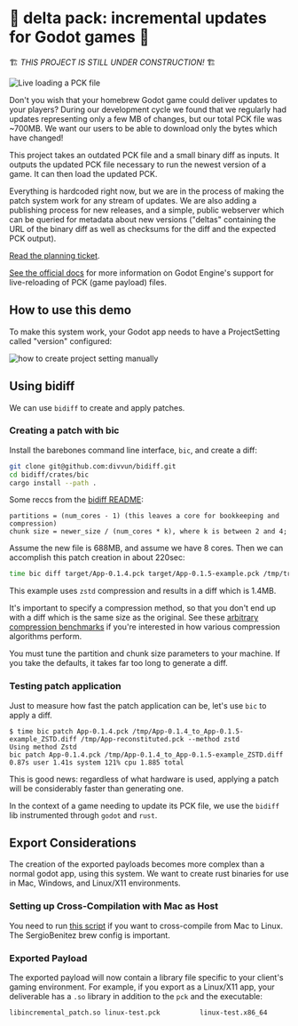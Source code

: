 # 🚧 delta pack: incremental updates for Godot games 🚧

🏗 _THIS PROJECT IS STILL UNDER CONSTRUCTION!_ 🏗

![Live loading a PCK file](https://user-images.githubusercontent.com/38859656/102728162-25e4b400-42f8-11eb-9265-a3a93e32aab1.gif)

Don't you wish that your homebrew Godot game could deliver updates to your players?  During our development cycle we found that we regularly had updates representing only a few MB of changes, but our total PCK file was ~700MB.  We want our users to be able to download only the bytes which have changed!

This project takes an outdated PCK file and a small binary diff as inputs. It outputs the updated PCK file necessary to run the newest version of a game. It can then load the updated PCK.

Everything is hardcoded right now, but we are in the process of making the patch system work for any stream of updates.  We are also adding a publishing process for new releases, and a simple, public webserver which can be queried for metadata about new versions ("deltas" containing the URL of the binary diff as well as checksums for the diff and the expected PCK output).

[Read the planning ticket](https://github.com/Terkwood/godot-incremental-patch/issues/2).

[See the official docs](https://godot-es-docs.readthedocs.io/en/latest/getting_started/workflow/export/exporting_pcks.html) for more information on Godot Engine's support for live-reloading of PCK (game payload) files.

## How to use this demo

To make this system work, your Godot app needs to have a ProjectSetting called "version" configured:

![how to create project setting manually](https://user-images.githubusercontent.com/38859656/103154864-b859dd00-4768-11eb-83f5-ac181c26c32b.png)


## Using bidiff

We can use `bidiff` to create and apply patches. 

### Creating a patch with bic

Install the barebones command line interface, `bic`, and create a diff:

```sh
git clone git@github.com:divvun/bidiff.git
cd bidiff/crates/bic
cargo install --path .
```

Some reccs from the [bidiff README](https://github.com/divvun/bidiff#what-makes-bidiff-different):

```text
partitions = (num_cores - 1) (this leaves a core for bookkeeping and compression)
chunk size = newer_size / (num_cores * k), where k is between 2 and 4;
```

Assume the new file is 688MB, and assume we have 8 cores. Then we can accomplish this patch creation in about 220sec:

```sh
time bic diff target/App-0.1.4.pck target/App-0.1.5-example.pck /tmp/tryagain-bidiff.diff --sort-partitions 7 --scan-chunk-size 28666666 --method zstd
```

This example uses `zstd` compression and results in a diff which is 1.4MB.

It's important to specify a compression method, so that you don't end up with a diff which is the same size as the original. See these [arbitrary compression benchmarks](https://quixdb.github.io/squash-benchmark/#results) if you're interested in how various compression algorithms perform.

You must tune the partition and chunk size parameters to your machine. If you take the defaults, it takes far too long to generate a diff.

### Testing patch application

Just to measure how fast the patch application can be, let's use `bic` to apply a diff. 

```text
$ time bic patch App-0.1.4.pck /tmp/App-0.1.4_to_App-0.1.5-example_ZSTD.diff /tmp/App-reconstituted.pck --method zstd
Using method Zstd
bic patch App-0.1.4.pck /tmp/App-0.1.4_to_App-0.1.5-example_ZSTD.diff    0.87s user 1.41s system 121% cpu 1.885 total 
```

This is good news: regardless of what hardware is used, applying a patch will be considerably faster than generating one.

In the context of a game needing to update its PCK file, we use the `bidiff` lib instrumented through `godot` and `rust`.

## Export Considerations

The creation of the exported payloads becomes more complex than a normal godot app, using this system.  We want to create rust binaries for use in Mac, Windows, and Linux/X11 environments.

### Setting up Cross-Compilation with Mac as Host

You need to run [this script](setup-mac-build.sh) if you want to cross-compile
from Mac to Linux. The SergioBenitez brew config is important.

### Exported Payload

The exported payload will now contain a library file specific to your client's gaming environment. For example, if you export as a Linux/X11 app, your deliverable has a `.so` library in addition to the `pck` and the executable:

```text
libincremental_patch.so linux-test.pck          linux-test.x86_64
```

